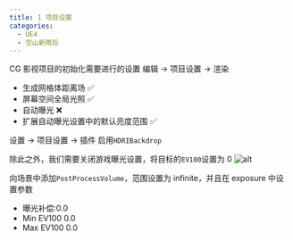 ```yaml
---
title: 1 项目设置
categories:
  - UE4
  - 空山新雨后
---
```


CG 影视项目的初始化需要进行的设置
编辑 -> 项目设置 -> 渲染

- 生成网格体距离场 ✅
- 屏幕空间全局光照 ✅
- 自动曝光 ❌
- 扩展自动曝光设置中的默认亮度范围 ✅

设置 -> 项目设置 -> 插件
启用`HDRIBackdrop`

除此之外，我们需要关闭游戏曝光设置，将目标的`EV100`设置为 0
![alt](https://mikes.oss-cn-beijing.aliyuncs.com/uPic/ikRzev.png)

向场景中添加`PostProcessVolume`，范围设置为 infinite，并且在 exposure 中设置参数

- 曝光补偿:0.0
- Min EV100 0.0
- Max EV100 0.0
